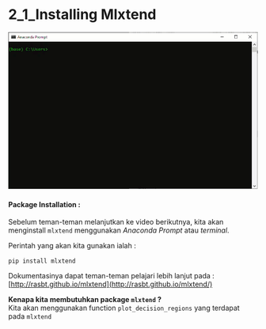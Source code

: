 # 2_1_Installing Mlxtend

![covervideo](https://github.com/BenedictusAryo/documents_assets/raw/master/New%20CourseMap/Intermediate%20Course/2_Support%20Vector%20Machine/assets/vid_5.gif)

#### **Package Installation :**

Sebelum teman-teman melanjutkan ke video berikutnya, kita akan menginstall ```mlxtend``` menggunakan _Anaconda Prompt_ atau _terminal_.

Perintah yang akan kita gunakan ialah :

```
pip install mlxtend
```

Dokumentasinya dapat teman-teman pelajari lebih lanjut pada : [http://rasbt.github.io/mlxtend](http://rasbt.github.io/mlxtend/)

**Kenapa kita membutuhkan package `mlxtend` ?** <br>
Kita akan menggunakan function `plot_decision_regions` yang terdapat pada `mlxtend`